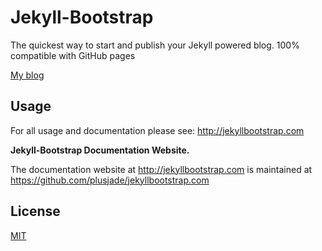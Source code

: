 # Jekyll-Bootstrap

The quickest way to start and publish your Jekyll powered blog. 100% compatible with GitHub pages

[My blog](https://easygoal.github.io/)

## Usage

For all usage and documentation please see: <http://jekyllbootstrap.com>

**Jekyll-Bootstrap Documentation Website.**

The documentation website at <http://jekyllbootstrap.com> is maintained at https://github.com/plusjade/jekyllbootstrap.com


## License

[MIT](http://opensource.org/licenses/MIT)
